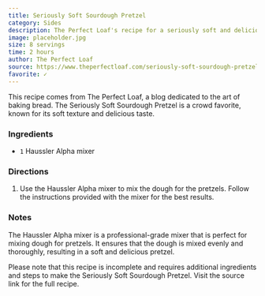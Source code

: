 ```yaml
---
title: Seriously Soft Sourdough Pretzel
category: Sides
description: The Perfect Loaf's recipe for a seriously soft and delicious sourdough pretzel.
image: placeholder.jpg
size: 8 servings
time: 2 hours
author: The Perfect Loaf
source: https://www.theperfectloaf.com/seriously-soft-sourdough-pretzel/
favorite: ✓
---
```


This recipe comes from The Perfect Loaf, a blog dedicated to the art of baking bread. The Seriously Soft Sourdough Pretzel is a crowd favorite, known for its soft texture and delicious taste. 

### Ingredients

* `1` Haussler Alpha mixer

### Directions

1. Use the Haussler Alpha mixer to mix the dough for the pretzels. Follow the instructions provided with the mixer for the best results.

### Notes

The Haussler Alpha mixer is a professional-grade mixer that is perfect for mixing dough for pretzels. It ensures that the dough is mixed evenly and thoroughly, resulting in a soft and delicious pretzel. 

Please note that this recipe is incomplete and requires additional ingredients and steps to make the Seriously Soft Sourdough Pretzel. Visit the source link for the full recipe.